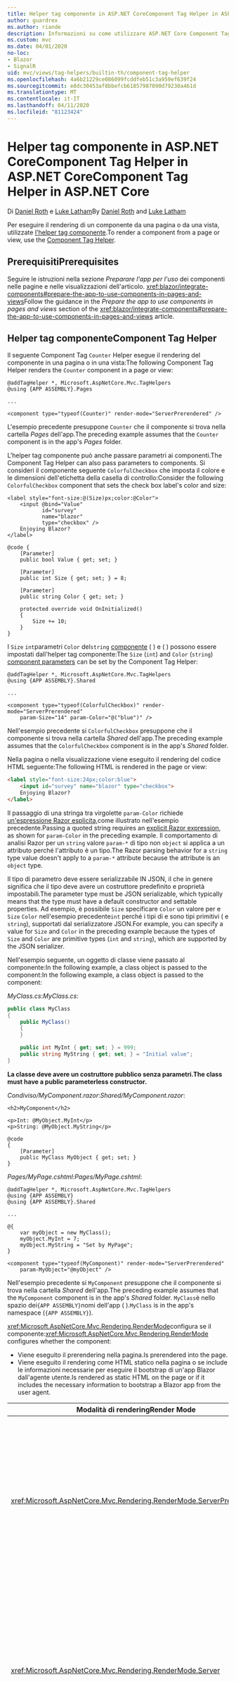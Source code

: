 ```yaml
---
title: Helper tag componente in ASP.NET CoreComponent Tag Helper in ASP.NET Core
author: guardrex
ms.author: riande
description: Informazioni su come utilizzare ASP.NET Core Component Tag Helper per eseguire il rendering dei componenti Razor nelle pagine e nelle viste.
ms.custom: mvc
ms.date: 04/01/2020
no-loc:
- Blazor
- SignalR
uid: mvc/views/tag-helpers/builtin-th/component-tag-helper
ms.openlocfilehash: 4a6b21229ce086099fcddfeb51c3a959ef639f24
ms.sourcegitcommit: e8dc30453af8bbefcb61857987090d79230a461d
ms.translationtype: MT
ms.contentlocale: it-IT
ms.lasthandoff: 04/11/2020
ms.locfileid: "81123424"
---
```

# <a name="component-tag-helper-in-aspnet-core"></a><span data-ttu-id="1059f-103">Helper tag componente in ASP.NET CoreComponent Tag Helper in ASP.NET Core</span><span class="sxs-lookup"><span data-stu-id="1059f-103">Component Tag Helper in ASP.NET Core</span></span>

<span data-ttu-id="1059f-104">Di [Daniel Roth](https://github.com/danroth27) e [Luke Latham](https://github.com/guardrex)</span><span class="sxs-lookup"><span data-stu-id="1059f-104">By [Daniel Roth](https://github.com/danroth27) and [Luke Latham](https://github.com/guardrex)</span></span>

<span data-ttu-id="1059f-105">Per eseguire il rendering di un componente da una pagina o da una vista, utilizzate [l'helper tag componente](xref:Microsoft.AspNetCore.Mvc.TagHelpers.ComponentTagHelper).</span><span class="sxs-lookup"><span data-stu-id="1059f-105">To render a component from a page or view, use the [Component Tag Helper](xref:Microsoft.AspNetCore.Mvc.TagHelpers.ComponentTagHelper).</span></span>

## <a name="prerequisites"></a><span data-ttu-id="1059f-106">Prerequisiti</span><span class="sxs-lookup"><span data-stu-id="1059f-106">Prerequisites</span></span>

<span data-ttu-id="1059f-107">Seguire le istruzioni nella sezione *Preparare l'app per l'uso* dei componenti nelle pagine e nelle visualizzazioni dell'articolo. <xref:blazor/integrate-components#prepare-the-app-to-use-components-in-pages-and-views></span><span class="sxs-lookup"><span data-stu-id="1059f-107">Follow the guidance in the *Prepare the app to use components in pages and views* section of the <xref:blazor/integrate-components#prepare-the-app-to-use-components-in-pages-and-views> article.</span></span>

## <a name="component-tag-helper"></a><span data-ttu-id="1059f-108">Helper tag componente</span><span class="sxs-lookup"><span data-stu-id="1059f-108">Component Tag Helper</span></span>

<span data-ttu-id="1059f-109">Il seguente Component Tag `Counter` Helper esegue il rendering del componente in una pagina o in una vista:</span><span class="sxs-lookup"><span data-stu-id="1059f-109">The following Component Tag Helper renders the `Counter` component in a page or view:</span></span>

```cshtml
@addTagHelper *, Microsoft.AspNetCore.Mvc.TagHelpers
@using {APP ASSEMBLY}.Pages

...

<component type="typeof(Counter)" render-mode="ServerPrerendered" />
```

<span data-ttu-id="1059f-110">L'esempio precedente presuppone `Counter` che il componente si trova nella cartella *Pages* dell'app.</span><span class="sxs-lookup"><span data-stu-id="1059f-110">The preceding example assumes that the `Counter` component is in the app's *Pages* folder.</span></span>

<span data-ttu-id="1059f-111">L'helper tag componente può anche passare parametri ai componenti.</span><span class="sxs-lookup"><span data-stu-id="1059f-111">The Component Tag Helper can also pass parameters to components.</span></span> <span data-ttu-id="1059f-112">Si consideri il componente seguente `ColorfulCheckbox` che imposta il colore e le dimensioni dell'etichetta della casella di controllo:</span><span class="sxs-lookup"><span data-stu-id="1059f-112">Consider the following `ColorfulCheckbox` component that sets the check box label's color and size:</span></span>

```razor
<label style="font-size:@(Size)px;color:@Color">
    <input @bind="Value"
           id="survey" 
           name="blazor" 
           type="checkbox" />
    Enjoying Blazor?
</label>

@code {
    [Parameter]
    public bool Value { get; set; }

    [Parameter]
    public int Size { get; set; } = 8;

    [Parameter]
    public string Color { get; set; }

    protected override void OnInitialized()
    {
        Size += 10;
    }
}
```

<span data-ttu-id="1059f-113">I `Size` `int`parametri `Color` del`string` [componente](xref:blazor/components#component-parameters) ( ) e ( ) possono essere impostati dall'helper tag componente:</span><span class="sxs-lookup"><span data-stu-id="1059f-113">The `Size` (`int`) and `Color` (`string`) [component parameters](xref:blazor/components#component-parameters) can be set by the Component Tag Helper:</span></span>

```cshtml
@addTagHelper *, Microsoft.AspNetCore.Mvc.TagHelpers
@using {APP ASSEMBLY}.Shared

...

<component type="typeof(ColorfulCheckbox)" render-mode="ServerPrerendered" 
    param-Size="14" param-Color="@("blue")" />
```

<span data-ttu-id="1059f-114">Nell'esempio precedente si `ColorfulCheckbox` presuppone che il componente si trova nella cartella *Shared* dell'app.</span><span class="sxs-lookup"><span data-stu-id="1059f-114">The preceding example assumes that the `ColorfulCheckbox` component is in the app's *Shared* folder.</span></span>

<span data-ttu-id="1059f-115">Nella pagina o nella visualizzazione viene eseguito il rendering del codice HTML seguente:</span><span class="sxs-lookup"><span data-stu-id="1059f-115">The following HTML is rendered in the page or view:</span></span>

```html
<label style="font-size:24px;color:blue">
    <input id="survey" name="blazor" type="checkbox">
    Enjoying Blazor?
</label>
```

<span data-ttu-id="1059f-116">Il passaggio di una stringa tra virgolette `param-Color` richiede [un'espressione Razor esplicita,](xref:mvc/views/razor#explicit-razor-expressions)come illustrato nell'esempio precedente.</span><span class="sxs-lookup"><span data-stu-id="1059f-116">Passing a quoted string requires an [explicit Razor expression](xref:mvc/views/razor#explicit-razor-expressions), as shown for `param-Color` in the preceding example.</span></span> <span data-ttu-id="1059f-117">Il comportamento di analisi Razor per un `string` valore `param-*` di tipo non `object` si applica a un attributo perché l'attributo è un tipo.</span><span class="sxs-lookup"><span data-stu-id="1059f-117">The Razor parsing behavior for a `string` type value doesn't apply to a `param-*` attribute because the attribute is an `object` type.</span></span>

<span data-ttu-id="1059f-118">Il tipo di parametro deve essere serializzabile IN JSON, il che in genere significa che il tipo deve avere un costruttore predefinito e proprietà impostabili.</span><span class="sxs-lookup"><span data-stu-id="1059f-118">The parameter type must be JSON serializable, which typically means that the type must have a default constructor and settable properties.</span></span> <span data-ttu-id="1059f-119">Ad esempio, è possibile `Size` specificare `Color` un valore per e `Size` `Color` nell'esempio precedente`int` perché i tipi di e sono tipi primitivi ( e `string`), supportati dal serializzatore JSON.</span><span class="sxs-lookup"><span data-stu-id="1059f-119">For example, you can specify a value for `Size` and `Color` in the preceding example because the types of `Size` and `Color` are primitive types (`int` and `string`), which are supported by the JSON serializer.</span></span>

<span data-ttu-id="1059f-120">Nell'esempio seguente, un oggetto di classe viene passato al componente:In the following example, a class object is passed to the component:</span><span class="sxs-lookup"><span data-stu-id="1059f-120">In the following example, a class object is passed to the component:</span></span>

<span data-ttu-id="1059f-121">*MyClass.cs*:</span><span class="sxs-lookup"><span data-stu-id="1059f-121">*MyClass.cs*:</span></span>

```csharp
public class MyClass
{
    public MyClass()
    {
    }

    public int MyInt { get; set; } = 999;
    public string MyString { get; set; } = "Initial value";
}
```

<span data-ttu-id="1059f-122">**La classe deve avere un costruttore pubblico senza parametri.**</span><span class="sxs-lookup"><span data-stu-id="1059f-122">**The class must have a public parameterless constructor.**</span></span>

<span data-ttu-id="1059f-123">*Condiviso/MyComponent.razor*:</span><span class="sxs-lookup"><span data-stu-id="1059f-123">*Shared/MyComponent.razor*:</span></span>

```razor
<h2>MyComponent</h2>

<p>Int: @MyObject.MyInt</p>
<p>String: @MyObject.MyString</p>

@code
{
    [Parameter]
    public MyClass MyObject { get; set; }
}
```

<span data-ttu-id="1059f-124">*Pages/MyPage.cshtml*:</span><span class="sxs-lookup"><span data-stu-id="1059f-124">*Pages/MyPage.cshtml*:</span></span>

```cshtml
@addTagHelper *, Microsoft.AspNetCore.Mvc.TagHelpers
@using {APP ASSEMBLY}
@using {APP ASSEMBLY}.Shared

...

@{
    var myObject = new MyClass();
    myObject.MyInt = 7;
    myObject.MyString = "Set by MyPage";
}

<component type="typeof(MyComponent)" render-mode="ServerPrerendered" 
    param-MyObject="@myObject" />
```

<span data-ttu-id="1059f-125">Nell'esempio precedente si `MyComponent` presuppone che il componente si trova nella cartella *Shared* dell'app.</span><span class="sxs-lookup"><span data-stu-id="1059f-125">The preceding example assumes that the `MyComponent` component is in the app's *Shared* folder.</span></span> <span data-ttu-id="1059f-126">`MyClass`è nello spazio dei`{APP ASSEMBLY}`nomi dell'app ( ).</span><span class="sxs-lookup"><span data-stu-id="1059f-126">`MyClass` is in the app's namespace (`{APP ASSEMBLY}`).</span></span>

<span data-ttu-id="1059f-127"><xref:Microsoft.AspNetCore.Mvc.Rendering.RenderMode>configura se il componente:</span><span class="sxs-lookup"><span data-stu-id="1059f-127"><xref:Microsoft.AspNetCore.Mvc.Rendering.RenderMode> configures whether the component:</span></span>

* <span data-ttu-id="1059f-128">Viene eseguito il prerendering nella pagina.</span><span class="sxs-lookup"><span data-stu-id="1059f-128">Is prerendered into the page.</span></span>
* <span data-ttu-id="1059f-129">Viene eseguito il rendering come HTML statico nella pagina o se include le informazioni necessarie per eseguire il bootstrap di un'app Blazor dall'agente utente.</span><span class="sxs-lookup"><span data-stu-id="1059f-129">Is rendered as static HTML on the page or if it includes the necessary information to bootstrap a Blazor app from the user agent.</span></span>

| <span data-ttu-id="1059f-130">Modalità di rendering</span><span class="sxs-lookup"><span data-stu-id="1059f-130">Render Mode</span></span> | <span data-ttu-id="1059f-131">Descrizione</span><span class="sxs-lookup"><span data-stu-id="1059f-131">Description</span></span> |
| ----------- | ----------- |
| <xref:Microsoft.AspNetCore.Mvc.Rendering.RenderMode.ServerPrerendered> | <span data-ttu-id="1059f-132">Esegue il rendering del componente in Blazor codice HTML statico e include un marcatore per un'app Server.</span><span class="sxs-lookup"><span data-stu-id="1059f-132">Renders the component into static HTML and includes a marker for a Blazor Server app.</span></span> <span data-ttu-id="1059f-133">Quando l'agente utente viene avviato, Blazor questo marcatore viene usato per eseguire il bootstrap di un'app.</span><span class="sxs-lookup"><span data-stu-id="1059f-133">When the user-agent starts, this marker is used to bootstrap a Blazor app.</span></span> |
| <xref:Microsoft.AspNetCore.Mvc.Rendering.RenderMode.Server> | <span data-ttu-id="1059f-134">Esegue il rendering Blazor di un marcatore per un'app Server.</span><span class="sxs-lookup"><span data-stu-id="1059f-134">Renders a marker for a Blazor Server app.</span></span> <span data-ttu-id="1059f-135">L'output del componente non è incluso.</span><span class="sxs-lookup"><span data-stu-id="1059f-135">Output from the component isn't included.</span></span> <span data-ttu-id="1059f-136">Quando l'agente utente viene avviato, Blazor questo marcatore viene usato per eseguire il bootstrap di un'app.</span><span class="sxs-lookup"><span data-stu-id="1059f-136">When the user-agent starts, this marker is used to bootstrap a Blazor app.</span></span> |
| <xref:Microsoft.AspNetCore.Mvc.Rendering.RenderMode.Static> | <span data-ttu-id="1059f-137">Esegue il rendering del componente in codice HTML statico.</span><span class="sxs-lookup"><span data-stu-id="1059f-137">Renders the component into static HTML.</span></span> |

<span data-ttu-id="1059f-138">Mentre le pagine e le viste possono utilizzare i componenti, il contrario non è vero.</span><span class="sxs-lookup"><span data-stu-id="1059f-138">While pages and views can use components, the converse isn't true.</span></span> <span data-ttu-id="1059f-139">I componenti non possono utilizzare funzionalità specifiche della visualizzazione e della pagina, ad esempio viste parziali e sezioni.</span><span class="sxs-lookup"><span data-stu-id="1059f-139">Components can't use view- and page-specific features, such as partial views and sections.</span></span> <span data-ttu-id="1059f-140">Per usare la logica da una visualizzazione parziale in un componente, eseguire il factorout della logica di visualizzazione parziale in un componente.</span><span class="sxs-lookup"><span data-stu-id="1059f-140">To use logic from a partial view in a component, factor out the partial view logic into a component.</span></span>

<span data-ttu-id="1059f-141">Il rendering dei componenti server da una pagina HTML statica non è supportato.</span><span class="sxs-lookup"><span data-stu-id="1059f-141">Rendering server components from a static HTML page isn't supported.</span></span>

## <a name="additional-resources"></a><span data-ttu-id="1059f-142">Risorse aggiuntive</span><span class="sxs-lookup"><span data-stu-id="1059f-142">Additional resources</span></span>

* <xref:Microsoft.AspNetCore.Mvc.TagHelpers.ComponentTagHelper>
* <xref:mvc/views/tag-helpers/intro>
* <xref:blazor/components>
